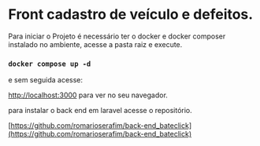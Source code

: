 # Front cadastro de veículo e defeitos.

Para iniciar o Projeto é necessário ter o docker e docker composer instalado no ambiente, acesse a pasta raiz e execute.

### `docker compose up -d`

e sem seguida acesse: 

[http://localhost:3000](http://localhost:3000) para ver no seu navegador.

para instalar o back end em laravel acesse o repositório.

[https://github.com/romarioserafim/back-end_bateclick](https://github.com/romarioserafim/back-end_bateclick) 



